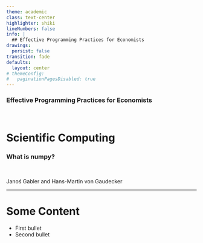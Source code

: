 ```yaml
---
theme: academic
class: text-center
highlighter: shiki
lineNumbers: false
info: |
  ## Effective Programming Practices for Economists
drawings:
  persist: false
transition: fade
defaults:
  layout: center
# themeConfig:
#   paginationPagesDisabled: true
---
```


### Effective Programming Practices for Economists

<br/>

# Scientific Computing

### What is numpy?

<br/>


Janoś Gabler and Hans-Martin von Gaudecker

---

# Some Content

- First bullet
- Second bullet
